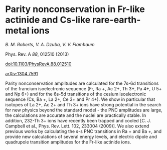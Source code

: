 # Parity nonconservation in Fr-like actinide and Cs-like rare-earth-metal ions

_B. M. Roberts, V. A. Dzuba, V. V. Flambaum_

Phys. Rev. A *88*, 012510 (2013)

[doi:10.1103/PhysRevA.88.012510](http://dx.doi.org/10.1103/PhysRevA.88.012510)

[arXiv:1304.7591](http://arxiv.org/abs/1304.7591)


Parity nonconservation amplitudes are calculated for the 7s-6d transitions of the francium isoelectronic sequence (Fr, Ra +, Ac 2+, Th 3+, Pa 4+, U 5+ and Np 6+) and for the 6s-5d transitions of the cesium isoelectronic sequence (Cs, Ba +, La 2+, Ce 3+ and Pr 4+). We show in particular that isotopes of La 2+, Ac 2+ and Th 3+ ions have strong potential in the search for new physics beyond the standard model - the PNC amplitudes are large, the calculations are accurate and the nuclei are practically stable. In addition, 232-Th 3+ ions have recently been trapped and cooled [C. J. Campbell et al., Phys. Rev. Lett. 102, 233004 (2009)]. We also extend previous works by calculating the s-s PNC transitions in Ra + and Ba +, and provide new calculations of several energy levels, and electric dipole and quadrupole transition amplitudes for the Fr-like actinide ions.

